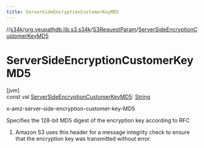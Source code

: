 ```yaml
---
title: ServerSideEncryptionCustomerKeyMD5
---
```

//[s34k](../../../index.html)/[org.veupathdb.lib.s3.s34k](../index.html)/[S3RequestParam](index.html)/[ServerSideEncryptionCustomerKeyMD5](-server-side-encryption-customer-key-m-d5.html)



# ServerSideEncryptionCustomerKeyMD5



[jvm]\
const val [ServerSideEncryptionCustomerKeyMD5](-server-side-encryption-customer-key-m-d5.html): [String](https://kotlinlang.org/api/latest/jvm/stdlib/kotlin/-string/index.html)



x-amz-server-side-encryption-customer-key-MD5



Specifies the 128-bit MD5 digest of the encryption key according to RFC



1. 
   Amazon S3 uses this header for a message integrity check to ensure that the encryption key was transmitted without error.





